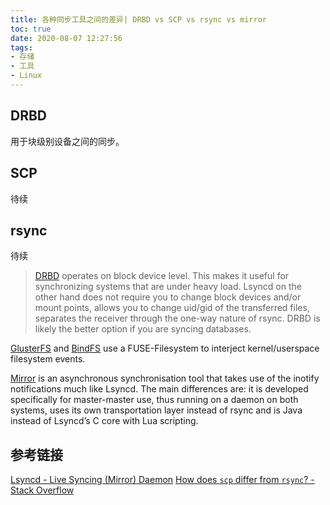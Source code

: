```yaml
---
title: 各种同步工具之间的差异| DRBD vs SCP vs rsync vs mirror
toc: true
date: 2020-08-07 12:27:56
tags: 
- 存储
- 工具
- Linux
---
```

## DRBD
用于块级别设备之间的同步。
## SCP
待续
## rsync
待续

> [DRBD](https://www.linbit.com/drbd/) operates on block device level. This makes it useful for synchronizing systems that are under heavy load. Lsyncd on the other hand does not require you to change block devices and/or mount points, allows you to change uid/gid of the transferred files, separates the receiver through the one-way nature of rsync. DRBD is likely the better option if you are syncing databases.

[GlusterFS](http://www.gluster.org/) and [BindFS](http://bindfs.org/) use a FUSE-Filesystem to interject kernel/userspace filesystem events.

[Mirror](https://github.com/stephenh/mirror) is an asynchronous synchronisation tool that takes use of the inotify notifications much like Lsyncd. The main differences are: it is developed specifically for master-master use, thus running on a daemon on both systems, uses its own transportation layer instead of rsync and is Java instead of Lsyncd’s C core with Lua scripting.

## 参考链接
[Lsyncd - Live Syncing (Mirror) Daemon](https://axkibe.github.io/lsyncd/)
[How does `scp` differ from `rsync`? - Stack Overflow](https://stackoverflow.com/questions/20244585/how-does-scp-differ-from-rsync)